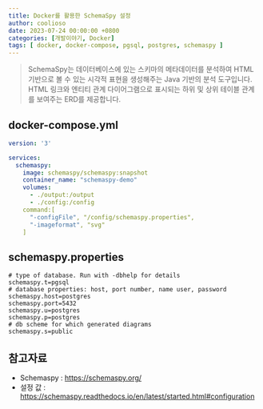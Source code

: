 ```yaml
---
title: Docker를 활용한 SchemaSpy 설정
author: coolioso
date: 2023-07-24 00:00:00 +0800
categories: [개발이야기, Docker]
tags: [ docker, docker-compose, pgsql, postgres, schemaspy ]
---
```


> SchemaSpy는 데이터베이스에 있는 스키마의 메타데이터를 분석하여 HTML 기반으로 볼 수 있는 시각적 표현을 생성해주는 Java 기반의 분석 도구입니다.  
> HTML 링크와 엔티티 관계 다이어그램으로 표시되는 하위 및 상위 테이블 관계를 보여주는 ERD를 제공합니다.

 

## docker-compose.yml

```yaml
version: '3'

services:
  schemaspy:
    image: schemaspy/schemaspy:snapshot
    container_name: "schemaspy-demo"
    volumes:
      - ./output:/output
      - ./config:/config
    command:[
      "-configFile", "/config/schemaspy.properties",
      "-imageformat", "svg"
    ]
```

 

## schemaspy.properties

```properties
# type of database. Run with -dbhelp for details
schemaspy.t=pgsql
# database properties: host, port number, name user, password
schemaspy.host=postgres
schemaspy.port=5432
schemaspy.u=postgres
schemaspy.p=postgres
# db scheme for which generated diagrams
schemaspy.s=public
```

 

## 참고자료

- Schemaspy : https://schemaspy.org/
- 설정 값 : https://schemaspy.readthedocs.io/en/latest/started.html#configuration
